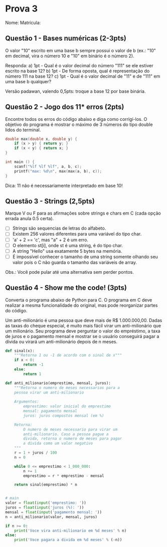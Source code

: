 Prova 3
=======

Nome: 
Matrícula:


## Questão 1 - Bases numéricas (2-3pts)

O valor "10" escrito em uma base b sempre possui o valor de b (ex.: "10" em decimal, vira o número 10 e "10" em binário é o número 2).

Responda:
a) 1pt - Qual é o valor decimal do número "111" se ele estiver escrito na base 12?
b) 1pt - De forma oposta, qual é representação do número 111 na base 12?
c) 1pt - Qual é o valor decimal de "11" e de "111" em uma base b qualquer?

Versão padawan, valendo 0,5pts: troque a base 12 por base binária.


## Questão 2 - Jogo dos 11* erros (2pts)

Encontre todos os erros do código abaixo e diga como corrigí-los. O objetivo do programa é mostrar o máximo de 3 números do tipo double lidos do terminal.

```C
double max(double x, double y) {
    if (x > y) { return y; }
    if (x < y) { return x; }
}

int main () {
    scanf("%lf %lf %lf", a, b, c);
    printf("max: %d\n", max(max(a, b), c));
}
```

Dica: 11 não é necessariamente interpretado em base 10!

## Questão 3 - Strings (2,5pts)

Marque V ou F para as afirmações sobre strings e chars em C (cada opção errada anula 0.5 certa).

- [ ] Strings são sequencias de letras do alfabeto.
- [ ] Existem 256 valores diferentes para uma variável do tipo char.
- [ ] 'a' + 2 == 'c', mas "a" + 2 é um erro.
- [ ] O elemento st[i], onde st é uma string, é do tipo char.
- [ ] A string "Hello" usa exatamente 5 bytes na memória.
- [ ] É impossível conhecer o tamanho de uma string somente
      olhando seu valor pois o C não guarda o tamanho das
      variáveis de array.
      
Obs.: Você pode pular até uma alternativa sem perder pontos.

## Questão 4 - Show me the code! (3pts)

Converta o programa abaixo de Python para C. O programa em C deve realizar a mesma funcionalidade do original, mas pode reorganizar partes do código.

Um anti-milionário é uma pessoa que deve mais de R$ 1.000.000,00. Dadas as taxas do cheque especial, é muito mais fácil virar um anti-milionário que um milionário. Seu programa deve perguntar o valor do empréstimo, a taxa de juros e o pagamento mensal e mostrar se o usuário conseguirá pagar a dívida ou virará um anti-milionário depois de n meses. 

```python
def sinal(x):
    """Retorna 1 ou -1 de acordo com o sinal de x"""
    if x < 0:
        return -1
    else:
        return 1

def anti_milionario(emprestimo, mensal, juros):
    """Retorna o numero de meses necessarios para a 
    pessoa virar um anti-milionario
    
    Argumentos:
        emprestimo: valor inicial do emprestimo
        mensal: pagamento mensal
        juros: juros compostos mensal (em %)

    Retorna:
        O numero de meses necessario para virar um
        anti-milionario. Caso a pessoa pague a 
        divida, retorna o numero de meses para pagar
        a divida como um valor negativo
    """
    r = 1 + juros / 100
    n = 0

    while 0 <= emprestimo < 1_000_000:
        n += 1
        emprestimo = r * emprestimo - mensal

    return sinal(emprestimo) * n


# main
valor = float(input('emprestimo: '))
juros = float(input('juros (%): '))
mensal = float(input('pagamento mensal: '))
n = anti_milionario(valor, mensal, juros)

if n >= 0:
    print('Voce vira anti-milionario em %d meses' % n)
else:    
    print('Voce pagara a divida em %d meses' % (-n)) 
```